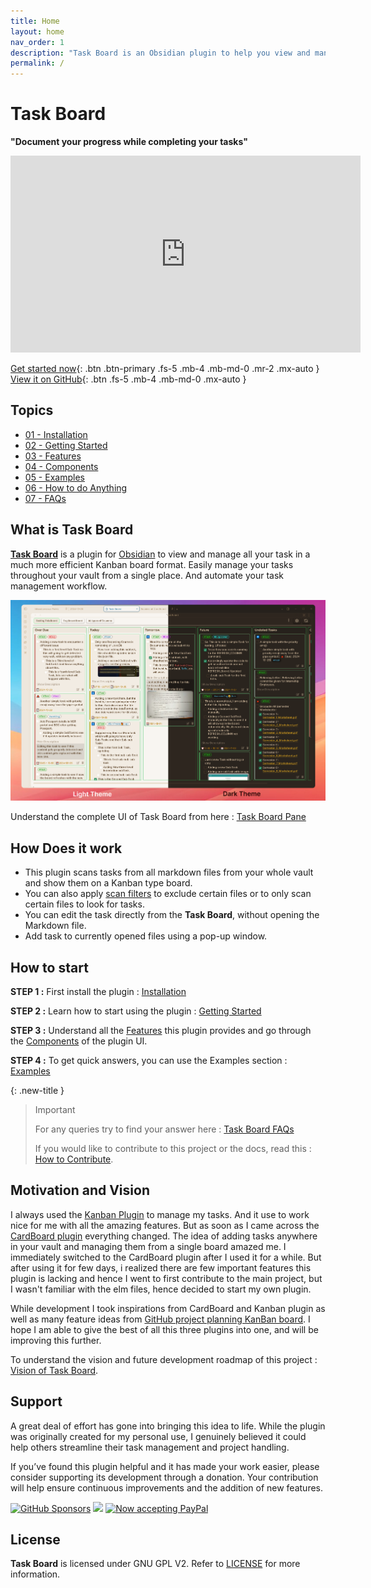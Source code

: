 ```yaml
---
title: Home
layout: home
nav_order: 1
description: "Task Board is an Obsidian plugin to help you view and manage all your tasks, throughout your vault from a single Kanban board."
permalink: /
---
```


# **Task Board**

**"Document your progress while completing your tasks"**

<iframe width="560" height="315" src="https://www.youtube.com/embed/ZizsPBuXW8g?si=KgFTkt-TfgxprCdV" title="YouTube video player" frameborder="0" allow="accelerometer; autoplay; clipboard-write; encrypted-media; gyroscope; picture-in-picture; web-share" referrerpolicy="strict-origin-when-cross-origin" allowfullscreen></iframe>

[Get started now](#how-to-start){: .btn .btn-primary .fs-5 .mb-4 .mb-md-0 .mr-2 .mx-auto }
[View it on GitHub](https://github.com/tu2-atmanand/Task-Board){: .btn .fs-5 .mb-4 .mb-md-0 .mx-auto }

## Topics

- [01 - Installation](./docs/Installation.md)
- [02 - Getting Started](./docs/Getting_Started.md)
- [03 - Features](./docs/Features/index.md)
- [04 - Components](./docs/Components/index.md)
- [05 - Examples](./docs/Examples/index.md)
- [06 - How to do Anything](./docs/How_To/index.md)
- [07 - FAQs](./docs/FAQs/index.md)

## **What is Task Board**

[**Task Board**](https://github.com/tu2-atmanand/Task-Board) is a plugin for [Obsidian](https://obsidian.md/) to view and manage all your task in a much more efficient Kanban board format. Easily manage your tasks throughout your vault from a single place. And automate your task management workflow.

![Task Board Thumbnail](./assets/TaskBoardThumbnail-2.png)

Understand the complete UI of Task Board from here : [Task Board Pane](./docs/Components/Task_Board_Pane.md)

## How Does it work

- This plugin scans tasks from all markdown files from your whole vault and show them on a Kanban type board.
- You can also apply [scan filters](./docs/Features/Filters_for_Scanning.md) to exclude certain files or to only scan certain files to look for tasks.
- You can edit the task directly from the **Task Board**, without opening the Markdown file.
- Add task to currently opened files using a pop-up window.

## How to start

**STEP 1 :** First install the plugin : [Installation](./docs/Installation.md)

**STEP 2 :** Learn how to start using the plugin : [Getting Started](./docs/Getting_Started.md)

**STEP 3 :** Understand all the [Features](./docs/Features/index.md) this plugin provides and go through the [Components](./docs/Components/index.md) of the plugin UI.

**STEP 4 :** To get quick answers, you can use the Examples section : [Examples](./docs/Examples/index.md)

{: .new-title }
> Important
>
> For any queries try to find your answer here : [Task Board FAQs](./docs/How_To/index.md)
>
> If you would like to contribute to this project or the docs, read this : [How to Contribute](./docs/Advanced/index.md).

## Motivation and Vision

I always used the [Kanban Plugin](https://github.com/mgmeyers/obsidian-kanban) to manage my tasks. And it use to work nice for me with all the amazing features. But as soon as I came across the [CardBoard plugin](obsidian://show-plugin?id=card-board) everything changed. The idea of adding tasks anywhere in your vault and managing them from a single board amazed me. I immediately switched to the CardBoard plugin after I used it for a while. But after using it for few days, i realized there are few important features this plugin is lacking and hence I went to first contribute to the main project, but I wasn't familiar with the elm files, hence decided to start my own plugin.

While development I took inspirations from CardBoard and Kanban plugin as well as many feature ideas from [GitHub project planning KanBan board](https://docs.github.com/en/issues/planning-and-tracking-with-projects/customizing-views-in-your-project/changing-the-layout-of-a-view#about-the-board-layout). I hope I am able to give the best of all this three plugins into one, and will be improving this further.

To understand the vision and future development roadmap of this project : [Vision of Task Board](./docs/Vision.md).

## Support

A great deal of effort has gone into bringing this idea to life. While the plugin was originally created for my personal use, I genuinely believed it could help others streamline their task management and project handling.

If you’ve found this plugin helpful and it has made your work easier, please consider supporting its development through a donation. Your contribution will help ensure continuous improvements and the addition of new features.

[![GitHub Sponsors](https://img.shields.io/github/sponsors/tu2-atmanand?label=Sponsor&logo=GitHub%20Sponsors&style=for-the-badge)](https://github.com/sponsors/tu2-atmanand) <a href="https://www.buymeacoffee.com/tu2_atmanand"><img src="https://img.buymeacoffee.com/button-api/?text=Buy me a book&emoji=📖&slug=tu2_atmanand&button_colour=BD5FFF&font_colour=ffffff&font_family=Cookie&outline_colour=000000&coffee_colour=FFDD00" /></a> <a href="https://paypal.me/tu2atmanand"><img src="https://www.paypalobjects.com/webstatic/mktg/logo/bdg_now_accepting_pp_2line_w.png" border="0" alt="Now accepting PayPal"></a>

## License

**Task Board** is licensed under GNU GPL V2. Refer to [LICENSE](https://github.com/tu2-atmanand/Task-Board/blob/main/LICENSE) for more information.
